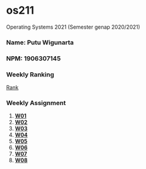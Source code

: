 # os211
Operating Systems 2021 (Semester genap 2020/2021)
### Name: Putu Wigunarta
### NPM: 1906307145 

### Weekly Ranking
[Rank](https://pwigunarta.github.io/os211/TXT/myrank.txt)

### Weekly Assignment
1. **[W01](https://pwigunarta.github.io/os211/W01/)**
2. **[W02](https://pwigunarta.github.io/os211/W02/)**
3. **[W03](https://pwigunarta.github.io/os211/W03/)**
4. **[W04](https://pwigunarta.github.io/os211/W04/)**
5. **[W05](https://pwigunarta.github.io/os211/W05/)**
6. **[W06](https://pwigunarta.github.io/os211/W06/)**
7. **[W07](https://pwigunarta.github.io/os211/W07/)**
8. **[W08](https://pwigunarta.github.io/os211/W08/)**
